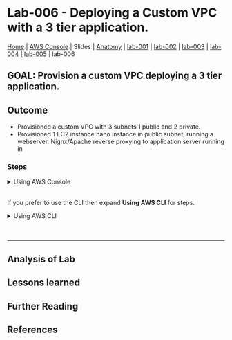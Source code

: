 # Lab-006 - Deploying a Custom VPC with a 3 tier application.

[Home](../README.md) |
[AWS Console](https://console.aws.amazon.com) |
Slides |
[Anatomy](anatomy.md) |
[lab-001](lab-001.md) |
[lab-002](lab-002.md) |
[lab-003](lab-003.md) |
[lab-004](lab-004.md) |
[lab-005](lab-005.md) |
lab-006

## GOAL: Provision a custom VPC deploying a 3 tier application.

## Outcome
- Provisioned a custom VPC with 3 subnets 1 public and 2 private.
- Provisioned 1 EC2 instance nano instance in public subnet, running a webserver. Nignx/Apache reverse proxying to application server running in  

### Steps

<details>
<summary>Using AWS Console</summary>
<br/>

</details>

<br/>

If you prefer to use the CLI then expand __Using AWS CLI__ for steps.

<details>
 <summary>Using AWS CLI</summary>

</details>

<br/>
<br/>

---

## Analysis of Lab



## Lessons learned


## Further Reading


## References
